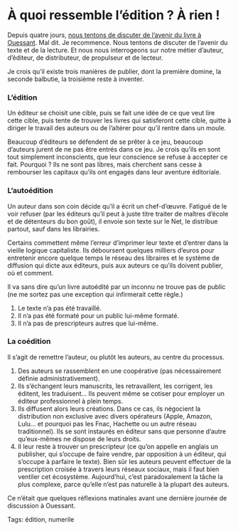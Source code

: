 # À quoi ressemble l’édition ? À rien !

Depuis quatre jours, [nous tentons de discuter de l’avenir du livre à Ouessant](http://blog.tcrouzet.com/2010/08/20/numerile/). Mal dit. Je recommence. Nous tentons de discuter de l’avenir du texte et de la lecture. Et nous nous interrogeons sur notre métier d’auteur, d’éditeur, de distributeur, de propulseur et de lecteur.

Je crois qu’il existe trois manières de publier, dont la première domine, la seconde balbutie, la troisième reste à inventer.

### L’édition

Un éditeur se choisit une cible, puis se fait une idée de ce que veut lire cette cible, puis tente de trouver les livres qui satisferont cette cible, quitte à diriger le travail des auteurs ou de l’altérer pour qu’il rentre dans un moule.

Beaucoup d’éditeurs se défendent de se prêter à ce jeu, beaucoup d’auteurs jurent de ne pas être entrés dans ce jeu. Je crois qu’ils en sont tout simplement inconscients, que leur conscience se refuse à accepter ce fait. Pourquoi ? Ils ne sont pas libres, mais cherchent sans cesse à rembourser les capitaux qu’ils ont engagés dans leur aventure éditoriale.

### L’autoédition

Un auteur dans son coin décide qu’il a écrit un chef-d’œuvre. Fatigué de le voir refuser (par les éditeurs qu’il peut à juste titre traiter de maîtres d’école et de détenteurs du bon goût), il envoie son texte sur le Net, le distribue partout, sauf dans les librairies.

Certains commettent même l’erreur d’imprimer leur texte et d’entrer dans la vieille logique capitaliste. Ils déboursent quelques milliers d’euros pour entretenir encore quelque temps le réseau des libraires et le système de diffusion qui dicte aux éditeurs, puis aux auteurs ce qu’ils doivent publier, où et comment.

Il va sans dire qu’un livre autoédité par un inconnu ne trouve pas de public (ne me sortez pas une exception qui infirmerait cette règle.)

1. Le texte n’a pas été travaillé.
2. Il n’a pas été formaté pour un public lui-même formaté.
3. Il n’a pas de prescripteurs autres que lui-même.

### La coédition

Il s’agit de remettre l’auteur, ou plutôt les auteurs, au centre du processus.

1. Des auteurs se rassemblent en une coopérative (pas nécessairement définie administrativement).
2. Ils s’échangent leurs manuscrits, les retravaillent, les corrigent, les éditent, les traduisent… Ils peuvent même se cotiser pour employer un éditeur professionnel à plein temps.
3. Ils diffusent alors leurs créations. Dans ce cas, ils négocient la distribution non exclusive avec divers opérateurs (Apple, Amazon, Lulu… et pourquoi pas les Fnac, Hachette ou un autre réseau traditionnel). Ils se sont instaurés en éditeur sans que personne d’autre qu’eux-mêmes ne dispose de leurs droits.
4. Il leur reste à trouver un prescripteur (ce qu’on appelle en anglais un publisher, qui s’occupe de faire vendre, par opposition à un éditeur, qui s’occupe à parfaire le texte). Bien sûr les auteurs peuvent effectuer de la prescription croisée à travers leurs réseaux sociaux, mais il faut bien ventiler cet écosystème. Aujourd’hui, c’est paradoxalement la tâche la plus complexe, parce qu’elle n’est pas naturelle à la plupart des auteurs.

Ce n’était que quelques réflexions matinales avant une dernière journée de discussion à Ouessant.

Tags: édition, numerile